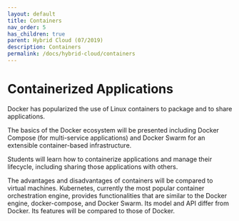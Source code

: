 ```yaml
---
layout: default
title: Containers
nav_order: 5
has_children: true
parent: Hybrid Cloud (07/2019)
description: Containers
permalink: /docs/hybrid-cloud/containers
---
```


# Containerized Applications

Docker has popularized the use of Linux containers to package and to
share applications.

The basics of the Docker ecosystem will be presented including Docker
Compose (for multi-service applications) and Docker Swarm for an
extensible container-based infrastructure.

Students will learn how to containerize applications and manage their
lifecycle, including sharing those applications with others.

The advantages and disadvantages of containers will be compared to
virtual machines.  Kubernetes, currently the most popular container
orchestration engine, provides functionalities that are similar to the
Docker engine, docker-compose, and Docker Swarm. Its model and API
differ from Docker. Its features will be compared to those of Docker.
